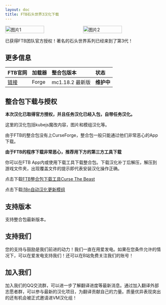 ```yaml
---
layout: doc
title: FTB石头世界3汉化下载
---
```


<div style="display: flex">
  <img src="https://dist.creeper.host/FTB2/cdn/packs/ftb-stoneblock-3/title.png" style="width:50%" alt="图片1">
  <img src="https://s1.ax1x.com/2023/07/22/pCqFVij.jpg" style="width:50%" alt="图片2">
</div>

已获得FTB团队官方授权！著名的石头世界系列已经来到了第3代！

<DownloadLinks :methods="[
  { id: 'lanzou', text: '下载汉化', icon: '/imgs/svg/lanzou.svg', link: 'https://wulian233.lanzouj.com/iOmik27cyd9i' },
  { id: 'bilibili', text: '专栏介绍', icon: '/imgs/svg/bilibili.svg', link: 'https://www.bilibili.com/read/cv21772959/' },
  { id: 'lazy', text: '懒汉下载', icon: '/imgs/logo/logo_64.png', link: '/lazy/' }
]" />

## 更多信息

FTB官网|加载器|整合包版本|状态
:-|:-|:-|:-
[链接](https://www.feed-the-beast.com/modpacks/100-ftb-stoneblock-3)|Forge|mc1.18.2 最新版|**维护中**|

## 整合包下载与授权

**本次汉化已取得官方授权，并且任务汉化已经入包，自带任务汉化。**

这里的汉化包括kubejs魔改内容，图片和模组汉化等。

由于FTB的整合包没有上CurseForge，整合包一般只能通过他们非常恶心的App下载。

**由于FTB的程序下载非常恶心，推荐用下方的第三方工具下载**

你可以在FTB App内或使用下载工具下载整合包。下载汉化补丁后解压，解压到游戏文件夹，出现覆盖文件的提示即代表安装汉化操作正确。

点击下载[FTB整合包下载工具Curse The Beast](https://gitee.com/flrscn/curse-the-beast/releases)

点击下载[i18n自动汉化更新模组](https://www.curseforge.com/minecraft/mc-mods/i18nupdatemod/files/4975638)

## 支持版本

支持整合包最新版本。

## 支持我们

您的支持与鼓励是我们前进的动力！我们一直在用爱发电。如果在您条件允许的情况下，可以在爱发电支持我们！还可以在B站免费关注我们的账号！

## 加入我们

加入我们的QQ交流群，可以进一步了解翻译进度等最新消息。通过加入翻译外部志愿者群，可以参与最新的汉化项目，为翻译贡献自己的力量。质量优异表现突出的还有机会被正式邀请进VM汉化组！
